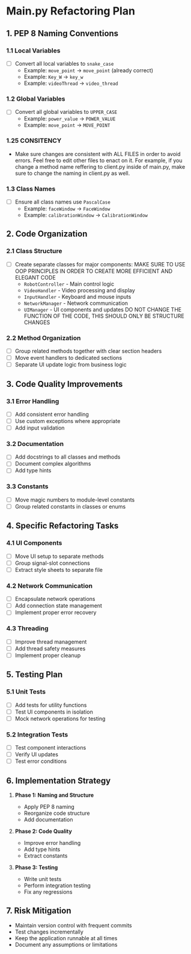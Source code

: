 # Main.py Refactoring Plan

## 1. PEP 8 Naming Conventions

### 1.1 Local Variables
- [ ] Convert all local variables to `snake_case`
  - Example: `move_point` → `move_point` (already correct)
  - Example: `Key_W` → `key_w`
  - Example: `videoThread` → `video_thread`

### 1.2 Global Variables
- [ ] Convert all global variables to `UPPER_CASE`
  - Example: `power_value` → `POWER_VALUE`
  - Example: `move_point` → `MOVE_POINT`  

### 1.25 CONSITENCY
- Make sure changes are consistent with ALL FILES in order to avoid errors. Feel free to edit other files to enact on it. For example, if you change a method name reffering to client.py inside of main.py, make sure to change the naming in client.py as well.

### 1.3 Class Names
- [ ] Ensure all class names use `PascalCase`
  - Example: `faceWindow` → `FaceWindow`
  - Example: `calibrationWindow` → `CalibrationWindow`

## 2. Code Organization

### 2.1 Class Structure
- [ ] Create separate classes for major components: 
MAKE SURE TO USE OOP PRINCIPLES IN ORDER TO CREATE MORE EFFICIENT AND ELEGANT CODE
  - `RobotController` - Main control logic
  - `VideoHandler` - Video processing and display
  - `InputHandler` - Keyboard and mouse inputs
  - `NetworkManager` - Network communication
  - `UIManager` - UI components and updates
DO NOT CHANGE THE FUNCTION OF THE CODE, THIS SHOULD ONLY BE STRUCTURE CHANGES

### 2.2 Method Organization
- [ ] Group related methods together with clear section headers
- [ ] Move event handlers to dedicated sections
- [ ] Separate UI update logic from business logic

## 3. Code Quality Improvements

### 3.1 Error Handling
- [ ] Add consistent error handling
- [ ] Use custom exceptions where appropriate
- [ ] Add input validation

### 3.2 Documentation
- [ ] Add docstrings to all classes and methods
- [ ] Document complex algorithms
- [ ] Add type hints

### 3.3 Constants
- [ ] Move magic numbers to module-level constants
- [ ] Group related constants in classes or enums

## 4. Specific Refactoring Tasks

### 4.1 UI Components
- [ ] Move UI setup to separate methods
- [ ] Group signal-slot connections
- [ ] Extract style sheets to separate file

### 4.2 Network Communication
- [ ] Encapsulate network operations
- [ ] Add connection state management
- [ ] Implement proper error recovery

### 4.3 Threading
- [ ] Improve thread management
- [ ] Add thread safety measures
- [ ] Implement proper cleanup

## 5. Testing Plan

### 5.1 Unit Tests
- [ ] Add tests for utility functions
- [ ] Test UI components in isolation
- [ ] Mock network operations for testing

### 5.2 Integration Tests
- [ ] Test component interactions
- [ ] Verify UI updates
- [ ] Test error conditions

## 6. Implementation Strategy

1. **Phase 1: Naming and Structure**
   - Apply PEP 8 naming
   - Reorganize code structure
   - Add documentation

2. **Phase 2: Code Quality**
   - Improve error handling
   - Add type hints
   - Extract constants

3. **Phase 3: Testing**
   - Write unit tests
   - Perform integration testing
   - Fix any regressions

## 7. Risk Mitigation

- Maintain version control with frequent commits
- Test changes incrementally
- Keep the application runnable at all times
- Document any assumptions or limitations
